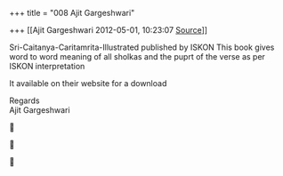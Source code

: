 +++
title = "008 Ajit Gargeshwari"

+++
[[Ajit Gargeshwari	2012-05-01, 10:23:07 [Source](https://groups.google.com/g/samskrita/c/YuYs88hu6_E)]]



Sri-Caitanya-Caritamrita-Illustrated published by ISKON This book gives word to word meaning of all sholkas and the puprt of the verse as per ISKON interpretation  
  
It available on their website for a download  
  
Regards  
Ajit Gargeshwari  
  







